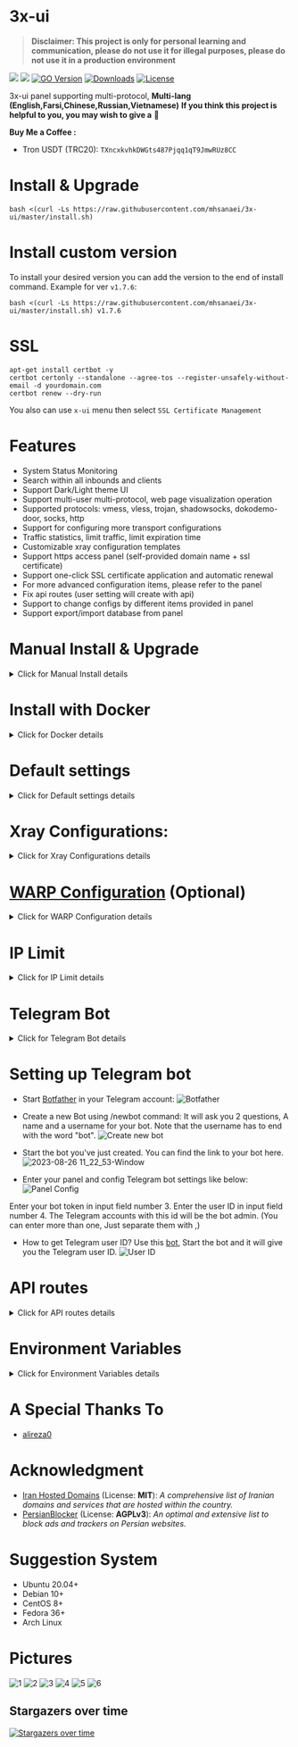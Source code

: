 # 3x-ui

> **Disclaimer: This project is only for personal learning and communication, please do not use it for illegal purposes, please do not use it in a production environment**

[![](https://img.shields.io/github/v/release/mhsanaei/3x-ui.svg)](https://github.com/MHSanaei/3x-ui/releases)
[![](https://img.shields.io/github/actions/workflow/status/mhsanaei/3x-ui/release.yml.svg)](#)
[![GO Version](https://img.shields.io/github/go-mod/go-version/mhsanaei/3x-ui.svg)](#)
[![Downloads](https://img.shields.io/github/downloads/mhsanaei/3x-ui/total.svg)](#)
[![License](https://img.shields.io/badge/license-GPL%20V3-blue.svg?longCache=true)](https://www.gnu.org/licenses/gpl-3.0.en.html)

3x-ui panel supporting multi-protocol, **Multi-lang (English,Farsi,Chinese,Russian,Vietnamese)**
**If you think this project is helpful to you, you may wish to give a** :star2:

**Buy Me a Coffee :**

- Tron USDT (TRC20): `TXncxkvhkDWGts487Pjqq1qT9JmwRUz8CC`

# Install & Upgrade

```
bash <(curl -Ls https://raw.githubusercontent.com/mhsanaei/3x-ui/master/install.sh)
```

# Install custom version

To install your desired version you can add the version to the end of install command. Example for ver `v1.7.6`:

```
bash <(curl -Ls https://raw.githubusercontent.com/mhsanaei/3x-ui/master/install.sh) v1.7.6
```

# SSL

```
apt-get install certbot -y
certbot certonly --standalone --agree-tos --register-unsafely-without-email -d yourdomain.com
certbot renew --dry-run
```

You also can use `x-ui` menu then select `SSL Certificate Management`

# Features

- System Status Monitoring
- Search within all inbounds and clients
- Support Dark/Light theme UI
- Support multi-user multi-protocol, web page visualization operation
- Supported protocols: vmess, vless, trojan, shadowsocks, dokodemo-door, socks, http
- Support for configuring more transport configurations
- Traffic statistics, limit traffic, limit expiration time
- Customizable xray configuration templates
- Support https access panel (self-provided domain name + ssl certificate)
- Support one-click SSL certificate application and automatic renewal
- For more advanced configuration items, please refer to the panel
- Fix api routes (user setting will create with api)
- Support to change configs by different items provided in panel
- Support export/import database from panel

# Manual Install & Upgrade

<details>
  <summary>Click for Manual Install details</summary>

1. To download the latest version of the compressed package directly to your server, run the following command:

```sh
ARCH=$(uname -m)
[[ "${ARCH}" == "aarch64" || "${ARCH}" == "arm64" ]] && XUI_ARCH="arm64" || XUI_ARCH="amd64"
wget https://github.com/MHSanaei/3x-ui/releases/latest/download/x-ui-linux-${XUI_ARCH}.tar.gz
```

2. Once the compressed package is downloaded, execute the following commands to install or upgrade x-ui:

```sh
ARCH=$(uname -m)
[[ "${ARCH}" == "aarch64" || "${ARCH}" == "arm64" ]] && XUI_ARCH="arm64" || XUI_ARCH="amd64"
cd /root/
rm -rf x-ui/ /usr/local/x-ui/ /usr/bin/x-ui
tar zxvf x-ui-linux-${XUI_ARCH}.tar.gz
chmod +x x-ui/x-ui x-ui/bin/xray-linux-* x-ui/x-ui.sh
cp x-ui/x-ui.sh /usr/bin/x-ui
cp -f x-ui/x-ui.service /etc/systemd/system/
mv x-ui/ /usr/local/
systemctl daemon-reload
systemctl enable x-ui
systemctl restart x-ui
```

</details>

# Install with Docker

<details>
  <summary>Click for Docker details</summary>

1. Install Docker:

   ```sh
   bash <(curl -sSL https://get.docker.com)
   ```

2. Clone the Project Repository:

   ```sh
   git clone https://github.com/MHSanaei/3x-ui.git
   cd 3x-ui
   ```

3. Start the Service

   ```sh
   docker compose up -d
   ```

   OR

   ```sh
   docker run -itd \
      -e XRAY_VMESS_AEAD_FORCED=false \
      -v $PWD/db/:/etc/x-ui/ \
      -v $PWD/cert/:/root/cert/ \
      --network=host \
      --restart=unless-stopped \
      --name 3x-ui \
      ghcr.io/mhsanaei/3x-ui:latest
   ```

</details>

# Default settings

<details>
  <summary>Click for Default settings details</summary>

- Port: 2053
- username and password will be generated randomly if you skip to modify your own security(x-ui "7")
- database path: /etc/x-ui/x-ui.db
- xray config path: /usr/local/x-ui/bin/config.json

Before you set ssl on settings

- http://ip:2053/panel
- http://domain:2053/panel

After you set ssl on settings

- https://yourdomain:2053/panel
</details>

# Xray Configurations:

<details>
  <summary>Click for Xray Configurations details</summary>

**copy and paste to xray Configuration :** (you don't need to do this if you have a fresh install)

- [traffic](./media/configs/traffic.json)
- [traffic + Block all Iran IP address](./media/configs/traffic+block-iran-ip.json)
- [traffic + Block all Iran Domains](./media/configs/traffic+block-iran-domains.json)
- [traffic + Block Ads + Use IPv4 for Google](./media/configs/traffic+block-ads+ipv4-google.json)
- [traffic + Block Ads + Route Google + Netflix + Spotify + OpenAI (ChatGPT) to WARP](./media/configs/traffic+block-ads+warp.json)

</details>

# [WARP Configuration](https://github.com/fscarmen/warp) (Optional)

<details>
  <summary>Click for WARP Configuration details</summary>

If you want to use routing to WARP follow steps as below:

1. If you already installed warp, you can uninstall using below command:

   ```sh
   warp u
   ```

2. Install WARP on **socks proxy mode**:

   ```sh
   bash <(curl -sSL https://raw.githubusercontent.com/hamid-gh98/x-ui-scripts/main/install_warp_proxy.sh)
   ```

3. Turn on the config you need in panel or [Copy and paste this file to Xray Configuration](./media/configs/traffic+block-ads+warp.json)

   Config Features:

   - Block Ads
   - Route Google + Netflix + Spotify + OpenAI (ChatGPT) to WARP
   - Fix Google 403 error

</details>

# IP Limit

<details>
  <summary>Click for IP Limit details</summary>

**Note: IP Limit won't work correctly when using IP Tunnel**

- For versions up to `v1.6.1`:

  - IP limit is built-in into the panel.

- For versions `v1.7.0` and newer:

  - To make IP Limit work properly, you need to install fail2ban and its required files by following these steps:

    1. Use the `x-ui` command inside the shell.
    2. Select `IP Limit Management`.
    3. Choose the appropriate options based on your needs.

</details>

# Telegram Bot

<details>
  <summary>Click for Telegram Bot details</summary>

X-UI supports daily traffic notification, panel login reminder and other functions through the Tg robot. To use the Tg robot, you need to apply for the specific application tutorial. You can refer to the [blog](https://coderfan.net/how-to-use-telegram-bot-to-alarm-you-when-someone-login-into-your-vps.html)
Set the robot-related parameters in the panel background, including:

- Tg robot Token
- Tg robot ChatId
- Tg robot cycle runtime, in crontab syntax
- Tg robot Expiration threshold
- Tg robot Traffic threshold
- Tg robot Enable send backup in cycle runtime
- Tg robot Enable CPU usage alarm threshold

Reference syntax:

- 30 \* \* \* \* \* //Notify at the 30s of each point
- 0 \*/10 \* \* \* \* //Notify at the first second of each 10 minutes
- @hourly // hourly notification
- @daily // Daily notification (00:00 in the morning)
- @weekly // weekly notification
- @every 8h // notify every 8 hours

# Telegram Bot Features

- Report periodic
- Login notification
- CPU threshold notification
- Threshold for Expiration time and Traffic to report in advance
- Support client report menu if client's telegram username added to the user's configurations
- Support telegram traffic report searched with UUID (VMESS/VLESS) or Password (TROJAN) - anonymously
- Menu based bot
- Search client by email ( only admin )
- Check all inbounds
- Check server status
- Check depleted users
- Receive backup by request and in periodic reports
- Multi language bot
</details>

# Setting up Telegram bot

- Start [Botfather](https://t.me/BotFather) in your Telegram account:
    ![Botfather](https://github.com/karo-yousefi/Sanaie-xui/assets/88065530/faf5f979-e27d-4c05-abb2-5637ec926fa2)
  
- Create a new Bot using /newbot command: It will ask you 2 questions, A name and a username for your bot. Note that the username has to end with the word "bot".
    ![Create new bot](https://github.com/karo-yousefi/Sanaie-xui/assets/88065530/36a6ff7c-0b86-4291-b4a0-c339f52a3a85)

- Start the bot you've just created. You can find the link to your bot here.
    ![2023-08-26 11_22_53-Window](https://github.com/karo-yousefi/Sanaie-xui/assets/88065530/a316b086-64ed-4ffb-8be8-928175843083)

- Enter your panel and config Telegram bot settings like below:
![Panel Config](https://github.com/karo-yousefi/Sanaie-xui/assets/88065530/cb1bebbf-c269-4260-8b15-93a11780597e)

Enter your bot token in input field number 3.
Enter the user ID in input field number 4. The Telegram accounts with this id will be the bot admin. (You can enter more than one, Just separate them with ,)

- How to get Telegram user ID? Use this [bot](https://t.me/useridinfobot), Start the bot and it will give you the Telegram user ID.
![User ID](https://github.com/karo-yousefi/Sanaie-xui/assets/88065530/54bd8284-9222-4354-967f-aabc2c7496fc)


# API routes

<details>
  <summary>Click for API routes details</summary>

- `/login` with `POST` user data: `{username: '', password: ''}` for login
- `/panel/api/inbounds` base for following actions:

| Method | Path                               | Action                                      |
| :----: | ---------------------------------- | ------------------------------------------- |
| `GET`  | `"/list"`                          | Get all inbounds                            |
| `GET`  | `"/get/:id"`                       | Get inbound with inbound.id                 |
| `GET`  | `"/getClientTraffics/:email"`      | Get Client Traffics with email              |
| `GET`  | `"/createbackup"`                  | Telegram bot sends backup to admins         |
| `POST` | `"/add"`                           | Add inbound                                 |
| `POST` | `"/del/:id"`                       | Delete Inbound                              |
| `POST` | `"/update/:id"`                    | Update Inbound                              |
| `POST` | `"/clientIps/:email"`              | Client Ip address                           |
| `POST` | `"/clearClientIps/:email"`         | Clear Client Ip address                     |
| `POST` | `"/addClient"`                     | Add Client to inbound                       |
| `POST` | `"/:id/delClient/:clientId"`       | Delete Client by clientId\*                 |
| `POST` | `"/updateClient/:clientId"`        | Update Client by clientId\*                 |
| `POST` | `"/:id/resetClientTraffic/:email"` | Reset Client's Traffic                      |
| `POST` | `"/resetAllTraffics"`              | Reset traffics of all inbounds              |
| `POST` | `"/resetAllClientTraffics/:id"`    | Reset traffics of all clients in an inbound |
| `POST` | `"/delDepletedClients/:id"`        | Delete inbound depleted clients (-1: all)   |

\*- The field `clientId` should be filled by:

- `client.id` for VMESS and VLESS
- `client.password` for TROJAN
- `client.email` for Shadowsocks

- [Postman Collection](https://gist.github.com/mehdikhody/9a862801a2e41f6b5fb6bbc7e1326044)
</details>

# Environment Variables

<details>
  <summary>Click for Environment Variables details</summary>

| Variable       |                      Type                      | Default       |
| -------------- | :--------------------------------------------: | :------------ |
| XUI_LOG_LEVEL  | `"debug"` \| `"info"` \| `"warn"` \| `"error"` | `"info"`      |
| XUI_DEBUG      |                   `boolean`                    | `false`       |
| XUI_BIN_FOLDER |                    `string`                    | `"bin"`       |
| XUI_DB_FOLDER  |                    `string`                    | `"/etc/x-ui"` |
| XUI_LOG_FOLDER |                    `string`                    | `"/var/log"`  |

Example:

```sh
XUI_BIN_FOLDER="bin" XUI_DB_FOLDER="/etc/x-ui" go build main.go
```

</details>

# A Special Thanks To

- [alireza0](https://github.com/alireza0/)

# Acknowledgment

- [Iran Hosted Domains](https://github.com/bootmortis/iran-hosted-domains) (License: **MIT**): _A comprehensive list of Iranian domains and services that are hosted within the country._
- [PersianBlocker](https://github.com/MasterKia/PersianBlocker) (License: **AGPLv3**): _An optimal and extensive list to block ads and trackers on Persian websites._

# Suggestion System

- Ubuntu 20.04+
- Debian 10+
- CentOS 8+
- Fedora 36+
- Arch Linux

# Pictures

![1](./media/1.png)
![2](./media/2.png)
![3](./media/3.png)
![4](./media/4.png)
![5](./media/5.png)
![6](./media/6.png)

## Stargazers over time

[![Stargazers over time](https://starchart.cc/MHSanaei/3x-ui.svg)](https://starchart.cc/MHSanaei/3x-ui)
